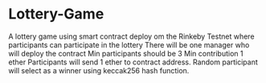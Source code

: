 # Lottery-Game
A lottery game using smart contract deploy om the Rinkeby Testnet where participants can participate in the lottery 
There will be one manager who will deploy the contract 
Min participants should be 3 
Min contribution 1 ether
Participants will send 1 ether to contract address. 
Random participant will select as a winner using keccak256 hash function.

